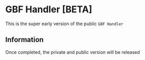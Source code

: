 # GBF Handler [BETA]
This is the super early version of the public `GBF Handler` 

## Information
Once completed, the private and public version will be released
